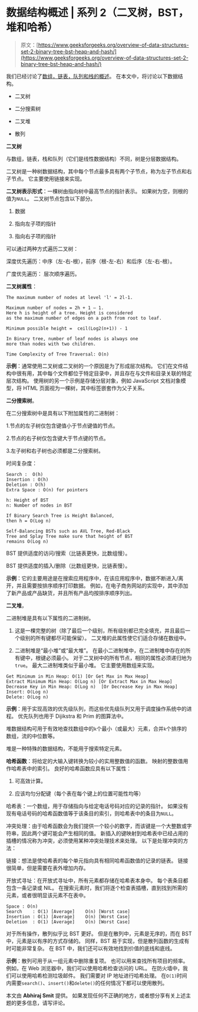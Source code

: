 # 数据结构概述 | 系列 2（二叉树，BST，堆和哈希）

> 原文：[https://www.geeksforgeeks.org/overview-of-data-structures-set-2-binary-tree-bst-heap-and-hash/](https://www.geeksforgeeks.org/overview-of-data-structures-set-2-binary-tree-bst-heap-and-hash/)

我们已经讨论了[数组，链表，队列和栈的概述](https://www.geeksforgeeks.org/overview-of-data-structures-set-1-linear-data-structures/)。 在本文中，将讨论以下数据结构。

+   二叉树

+   二分搜索树

+   二叉堆

+   散列

**二叉树**

与数组，链表，栈和队列（它们是线性数据结构）不同，树是分层数据结构。

二叉树是一种树数据结构，其中每个节点最多具有两个子节点，称为左子节点和右子节点。 它主要使用链接来实现。

**二叉树表示形式**：一棵树由指向树中最高节点的指针表示。 如果树为空，则根的值为`NULL`。 二叉树节点包含以下部分。

1.  数据

2.  指向左子项的指针

3.  指向右子项的指针

可以通过两种方式遍历二叉树：

深度优先遍历：中序（左-右-根），前序（根-左-右）和后序（左-右-根）。

广度优先遍历： 层次顺序遍历。

**二叉树属性**：

```
The maximum number of nodes at level 'l' = 2l-1.

Maximum number of nodes = 2h + 1 – 1.
Here h is height of a tree. Height is considered 
as the maximum number of edges on a path from root to leaf.

Minimum possible height =  ceil(Log2(n+1)) - 1  

In Binary tree, number of leaf nodes is always one 
more than nodes with two children.

Time Complexity of Tree Traversal: O(n)

```

**示例**：通常使用二叉树或二叉树的一个原因是为了形成层次结构。 它们在文件结构中很有用，其中每个文件都位于特定目录中，并且存在与文件和目录关联的特定层次结构。 使用树的另一个示例是存储分层对象，例如 JavaScript 文档对象模型，将 HTML 页面视为一棵树，其中标签嵌套作为父子关系。

**二分搜索树**。

在二分搜索树中是具有以下附加属性的二进制树：

1.节点的左子树仅包含键值小于节点键值的节点。

2.节点的右子树仅包含键大于节点键的节点。

3.左子树和右子树也必须都是二分搜索树。

时间复杂度：

```
Search :  O(h)
Insertion : O(h)
Deletion : O(h)
Extra Space : O(n) for pointers

h: Height of BST
n: Number of nodes in BST

If Binary Search Tree is Height Balanced, 
then h = O(Log n) 

Self-Balancing BSTs such as AVL Tree, Red-Black
Tree and Splay Tree make sure that height of BST 
remains O(Log n)

```

BST 提供适度的访问/搜索（比链表更快，比数组慢）。

BST 提供适度的插入/删除（比数组更快，比链表慢）。

**示例**：它的主要用途是在搜索应用程序中，在该应用程序中，数据不断进入/离开，并且需要按排序顺序打印数据。 例如，在电子商务网站的实现中，其中添加了新产品或产品缺货，并且所有产品均按排序顺序列出。

**二叉堆**，

二进制堆是具有以下属性的二进制树。

1.  这是一棵完整的树（除了最后一个级别，所有级别都已完全填充，并且最后一个级别的所有键都尽可能保留）。 二叉堆的此属性使它们适合存储在数组中。

2.  二进制堆是“最小堆”或“最大堆”。 在最小二进制堆中，在二进制堆中存在的所有键中，根键必须最小。 对于二叉树中的所有节点，相同的属性必须递归地为`true`。 最大二进制堆类似于最小堆。 它主要使用数组来实现。

```
Get Minimum in Min Heap: O(1) [Or Get Max in Max Heap]
Extract Minimum Min Heap: O(Log n) [Or Extract Max in Max Heap]
Decrease Key in Min Heap: O(Log n)  [Or Decrease Key in Max Heap]
Insert: O(Log n) 
Delete: O(Log n)

```

**示例**：用于实现高效的优先级队列，而这些优先级队列又用于调度操作系统中的进程。 优先队列也用于 Dijikstra 和 Prim 的图算法中。

堆数据结构可用于有效地查找数组中的`k`个最小（或最大）元素，合并`k`个排序的数组，流的中位数等。

堆是一种特殊的数据结构，不能用于搜索特定元素。

**哈希函数**：将给定的大输入键转换为较小的实用整数值的函数。 映射的整数值用作哈希表中的索引。 良好的哈希函数应具有以下属性：

1.  可高效计算。

2.  应该均匀分配键（每个表在每个键上的位置可能性均等）

哈希表：一个数组，用于存储指向与给定电话号码对应的记录的指针。 如果没有现有电话号码的哈希函数值等于该条目的索引，则哈希表中的条目为`NULL`。

冲突处理：由于哈希函数会为我们提供一个较小的数字，而该键是一个大整数或字符串，因此两个键可能会产生相同的值。 新插入的键映射到哈希表中已经占用的插槽的情况称为冲突，必须使用某种冲突处理技术来处理。 以下是处理冲突的方法：

链接：想法是使哈希表的每个单元指向具有相同哈希函数值的记录的链表。 链接很简单，但是需要在表外增加内存。

开放式寻址：在开放式寻址中，所有元素都存储在哈希表本身中。 每个表条目都包含一条记录或 NIL。 在搜索元素时，我们将逐个检查表插槽，直到找到所需的元素，或者很明显该元素不在表中。

```
Space : O(n)
Search    : O(1) [Average]    O(n) [Worst case]
Insertion : O(1) [Average]    O(n) [Worst Case]
Deletion  : O(1) [Average]    O(n) [Worst Case]

```

对于所有操作，散列似乎比 BST 更好。 但是在散列中，元素是无序的，而在 BST 中，元素是以有序的方式存储的。 同样，BST 易于实现，但是散列函数的生成有时可能非常复杂。 在 BST 中，我们还可以有效地找到价值的底线和底线。

**示例**：散列可用于从一组元素中删除重复项。 也可以用来查找所有项目的频率。 例如，在 Web 浏览器中，我们可以使用哈希检查访问的 URL。 在防火墙中，我们可以使用哈希检测垃圾邮件。 我们需要对 IP 地址进行哈希处理。 在`O(1)`时间内需要`search()`、`insert()`和`delete()`的任何情况下都可以使用散列。

本文由 **Abhiraj Smit** 提供。 如果发现任何不正确的地方，或者想分享有关上述主题的更多信息，请写评论。

